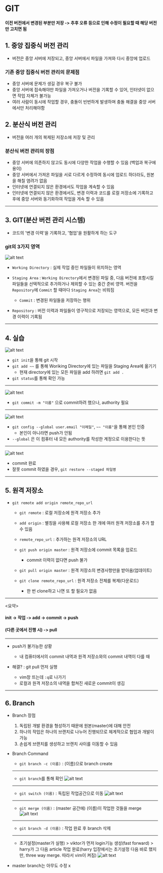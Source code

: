 # GIT

#### 이전 버전에서 변경된 부분만 저장 -> 추후 오류 등으로 인해 수정이 필요할 때 해당 버전만 고치면 됨

## 1. 중앙 집중식 버전 관리
- 버전은 중앙 서버에 저장되고, 중앙 서버에서 파일을 가져와 다시 중앙에 업로드

### 기존 중앙 집중식 버전 관리의 문제점
- 중앙 서버에 문제가 생길 경우 복구 불가
- 중앙 서버에 접속해야만 파일을 가져오거나 버전을 기록할 수 있어, 인터넷이 없으면 작업 자체가 불가능
- 여러 사람이 동시에 작업할 경우, 충돌이 빈번하게 발생하며 충돌 해결을 중앙 서버에서만 처리해야함

## 2. 분산식 버전 관리
- 버전을 여러 개의 복제된 저장소에 저장 및 관리

### 분산식 버전 관리의 장점
- 중앙 서버에 의존하지 않고도 동시에 다양한 작업을 수행할 수 있음 (백업과 복구에 용이)
- 중앙 서버에서 가져온 파일을 서로 다르게 수정하여 동시에 업로드 하더라도, 원본을 해칠 염려가 없음
- 인터넷에 연결되지 않은 환경에서도 작업을 계속할 수 있음
- 인터넷에 연결되지 않은 환경에서도, 변경 이력과 코드를 로컬 저장소에 기록하고 후에 중앙 서버와 동기화하여 작업을 게속 할 수 있음

---

## 3. GIT(분산 버전 관리 시스템)
- 코드의 '변경 이력'을 기록하고, '협업'을 원활하게 하는 도구

### git의 3가지 영역
![alt text](image.png)
- `Working Directory` : 실제 작업 중인 파일들이 위치하는 영역

- `Staging Area` : `Working Directory`에서 변경된 파일 중, 다음 버전에 포함시킬 파일들을 선택적으로 추가하거나 제외할 수 있는 중간 준비 영역. 버전을 `Repository`에 `Commit` 할 때마다 `Staging Area`는 비워짐
  
  - `Commit` : 변경된 파일들을 저장하는 행위


- `Repository` : 버전 이력과 파일들이 영구적으로 저장되는 영역으로, 모든 버전과 변경 이력이 기록됨

---
## 4. 실습
![alt text](<git.png>)
- `git init`을 통해 git 시작
- `git add ~~` 를 통해 Woriking Directory에 있는 파일을 Staging Area에 옮기기
  - 현재 directory에 있는 모든 파일을 add 하려면 `git add .`
- `git status`를 통해 확인 가능

---

![alt text](commit.png)
- `git commit -m "이름"` 으로 commit하려 했으나, authority 필요

---

![alt text](config.png)
- `git config --global user.email "이메일"`, `~~ "이름"`을 통해 본인 인증
  - 본인이 아니라면 push가 안됨
- `--global` 은 이 컴퓨터 내 모든 authority를 작성한 계정으로 이용한다는 뜻

---

![alt text](commit2.png)
- commit 완료
- 잘못 commit 하였을 경우, `git restore --staged 파일명`

---

## 5. 원격 저장소
- `git remote add origin remote_repo_url`
  - `git remote` : 로컬 저장소에 원격 저장소 추가
  - `add origin` : 별칭을 사용해 로컬 저장소 한 개에 여러 원격 저장소를 추가 할 수 있음
  - `remote_repo_url` : 추가하는 원격 저장소의 URL
  - `git push origin master` : 원격 저장소에 commit 목록을 업로드
    - commit 이력이 없다면 push 불가

  - `git pull origin master` : 원격 저장소의 변경사항만을 받아옴(업데이트)
  - `git clone remote_repo_url` : 원격 저장소 전체를 복제(다운로드)
    - 한 번 clone하고 나면 또 할 필요가 없음

---
  <요약>

  #### init -> 작업 -> add -> commit -> push
  #### (다른 곳에서 진행 시) -> pull
---

- push가 불가능한 상황
  - 내 컴퓨터에서의 commit 내역과 원격 저장소와의 commit 내역이 다를 때

- 해결? : git pull 먼저 실행
  - vim창 뜨는데 `:q`로 나가기
  - 로컬과 원격 저장소의 내역을 합쳐진 새로운 commit이 생김

---

## 6. Branch
- Branch 장점
  
  1. 독립된 개발 환경을 형성하기 때문에 원본(master)에 대해 안전
  2. 하나의 작업은 하나의 브랜치로 나누어 진행되므로 체계적으로 협업과 개발이 가능
  3. 손쉽게 브랜치를 생성하고 브랜치 사이를 이동할 수 있음

- Branch Command
  - `git branch -c (이름)` : (이름)으로 branch create
  ---
  - `git branch`를 통해 확인
  ![alt text](image-1.png)
  ---
  - `git switch (이름)` : 독립된 작업공간으로 이동
  ![alt text](switch.png)
  ---
  - `git merge (이름)` : (master 공간에) (이름)이 작업한 것들을 merge
  ![alt text](merge.png)
  ---
  - `git branch -d (이름)` : 작업 완료 후 branch 삭제
  ---
  - 초기설정(master가 실행) > viktor가 먼저 login기능 생성(fast forward) > harry가 그 다음 article 작업 완료(harry 입장에서는 초기설정 다음 바로 했지만, three way merge. 따라서 vim이 켜짐)
  ![alt text](graph.png)

- master branch는 아무도 수정 x